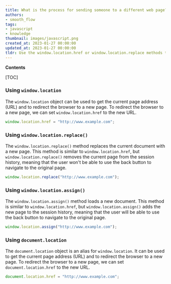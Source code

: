 ```yaml
---
title: What is the process for sending someone to a different web page?
authors:
- smooth_flow
tags:
- javascript
- knowledge
thumbnail: images/javascript.png
created_at: 2023-01-27 00:00:00
updated_at: 2023-01-27 00:00:00
tldr: Use the window.location.href or window.location.replace methods to redirect to another webpage in Javascript.
---
```


**Contents**

[TOC]

### Using `window.location`

The `window.location` object can be used to get the current page address (URL) and to redirect the browser to a new page. To redirect the browser to a new page, we can set `window.location.href` to the new URL.

```javascript
window.location.href = "http://www.example.com";
```

### Using `window.location.replace()`

The `window.location.replace()` method replaces the current document with a new page. This method is similar to `window.location.href`, but `window.location.replace()` removes the current page from the session history, meaning that the user won't be able to use the back button to navigate to the original page.

```javascript
window.location.replace("http://www.example.com");
```

### Using `window.location.assign()`

The `window.location.assign()` method loads a new document. This method is similar to `window.location.href`, but `window.location.assign()` adds the new page to the session history, meaning that the user will be able to use the back button to navigate to the original page.

```javascript
window.location.assign("http://www.example.com");
```

### Using `document.location`

The `document.location` object is an alias for `window.location`. It can be used to get the current page address (URL) and to redirect the browser to a new page. To redirect the browser to a new page, we can set `document.location.href` to the new URL.

```javascript
document.location.href = "http://www.example.com";
```
